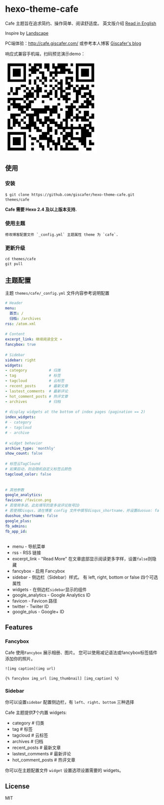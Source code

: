 # hexo-theme-cafe

Cafe 主题旨在追求简约、操作简单、阅读舒适度。 英文版介绍 [Read in English](./README_en.md)

Inspire by [Landscape](https://github.com/hexojs/hexo-theme-landscape)


PC端体验：http://cafe.giscafer.com/ 或参考本人博客 [Giscafer's blog](http://giscafer.com)

响应式兼容手机端，扫码预览演示demo：

![cafe-qrcode](./cafe-qrcode.png)


## 使用

### 安装

    $ git clone https://github.com/giscafer/hexo-theme-cafe.git themes/cafe


**Cafe 需要 Hexo 2.4 及以上版本支持.**

### 使用主题

    修改博客配置文件 `_config.yml` 主题属性 theme 为 `cafe`.

### 更新升级

    cd themes/cafe
    git pull


## 主题配置

主题 `themes/cafe/_config.yml` 文件内容参考说明配置

```yml
# Header
menu:
  首页: /
  归档: /archives
rss: /atom.xml

# Content
excerpt_link: 继续阅读全文 »
fancybox: true

# Sidebar
sidebar: right
widgets:
- category          # 归类
- tag               # 标签
- tagcloud          # 云标签
- recent_posts      # 最新文章
- lastest_comments  # 最新评论
- hot_comment_posts # 热评文章
- archives          # 归档

# display widgets at the bottom of index pages (pagination == 2)
index_widgets:
# - category
# - tagcloud
# - archive

# widget behavior
archive_type: 'monthly'
show_count: false

# 标签云TagClound
# 如果启动，则会随机自定义标签云颜色
tagcloud_color: false 


# 其他参数
google_analytics:
favicon: /favicon.png
# 若使用多说，此处填写的是多说评论账号ID
# 若使用Disqus，请在博客 config 文件中填写disqus_shortname，并设置duosuo: false关闭多说评论
duoshuo_shortname: false
google_plus:
fb_admins:
fb_app_id:



```

- menu - 导航菜单
- rss - RSS 链接
- excerpt_link - "Read More" 在文章底部显示阅读更多字样，设置`false`则隐藏
- fancybox - 启用 Fancybox
- sidebar - 侧边栏（Sidebar）样式。 有 left, right, bottom or false 四个可选属性
- widgets - 在侧边栏`sidebar`显示的组件
- google_analytics - Google Analytics ID
- favicon - Favicon 路径
- twitter - Twiiter ID
- google_plus - Google+ ID


## Features

### Fancybox

Cafe 使用`Fancybox` 展示相册、图片。 您可以使用减记语法或fancybox标签插件添加你的照片。

    ![img caption](img url)

    {% fancybox img_url [img_thumbnail] [img_caption] %}

### Sidebar

你可以设置`sidebar` 配置侧边栏，有 `left`、`right`、`bottom` 三种选择

Cafe 主题提供**7**个内置 widgets:

- category          # 归类
- tag               # 标签
- tagcloud          # 云标签
- archives          # 归档
- recent_posts      # 最新文章
- lastest_comments  # 最新评论
- hot_comment_posts # 热评文章

你可以在主题配置文件 `widget` 设置选项设置需要的 widgets。


## License

MIT
